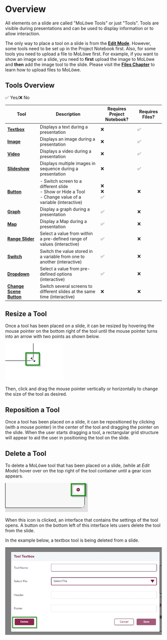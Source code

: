 # Overview

All elements on a slide are called "MoLöwe Tools" or just "Tools". 
Tools are visible during presentations and can be used to display information or to allow interaction.

The only way to place a tool on a slide is from the [**Edit Mode**](docs/edit-mode/05_slides.md#4-editing-slides-edit-mode).
However, some tools need to be set up in the Project Notebook first.
Also, for some tools you need to upload a file to MoLöwe first.
For example, if you want to show an image on a slide, you need to **first** upload the image to MoLöwe and **then**
add the image tool to the slide. Please visit the [**Files Chapter**](docs/edit-mode/03_files.md#2-upload-a-new-file)
to learn how to upload files to MoLöwe.

## **Tools Overview**
✅ Yes/❌ No

| Tool                                        | Description                                                                                                     | Requires Project Notebook? | Requires Files?               |
|---------------------------------------------|-----------------------------------------------------------------------------------------------------------------|----------------------------|-------------------------------|
| [**Textbox**](01_textbox.md)                | Displays a text during a presentation                                                                           | ❌                          | ✅                             |
| [**Image**](02_image.md)                    | Displays an image during a presentation                                                                         | ❌                          | ✅                             |
| [**Video**](03_video.md)                    | Displays a video during a presentation                                                                          | ❌                          | ✅                             |
| [**Slideshow**](04_slideshow.md)            | Displays multiple images in sequence during a presentation                                                      | ❌                          | ✅                             |
| [**Button**](05_button.md)                  | - Switch screen to a different slide<br/> - Show or Hide a Tool<br/> - Change value of a variable (interactive) | ❌ <br/> ❌ <br/> ✅          | ❌                             |
| [**Graph**](06_graph.md)                    | Display a graph during a presentation                                                                           | ✅                          | ❌                             |
| [**Map**](07_map.md)                        | Display a Map during a presentation                                                                             | ✅                          | ❌                             |
| [**Range Slider**](08_slider.md)            | Select a value from within a pre-defined range of values (interactive)                                          | ✅                          | ❌                             |
| [**Switch**](09_switch.md)                  | Switch the value stored in a variable from one to another (interactive)                                         | ✅                          | ❌                             |
| [**Dropdown**](10_dropdown.md)          | Select a value from pre-defined options (interactive)                                                           | ✅                          | ❌                             |
| [**Change Scene Button**](11_change-scene.md) | Switch several screens to different slides at the same time (interactive)                                                    | ❌                          | ❌                             |


## **Resize a Tool**
Once a tool has been placed on a slide, it can be resized by hovering the mouse pointer on the bottom right of the tool
until the mouse pointer turns into an arrow with two points as shown below.

![](/img/doc/57_resize_tool.jpg)

Then, click and drag the mouse pointer vertically or horizontally to change the size of the tool as desired.

## **Reposition a Tool**
Once a tool has been placed on a slide, it can be repositioned by clicking (with a mouse pointer) in the center of
the tool and dragging the pointer on the slide. When the user starts dragging a tool, a rectangular grid structure
will appear to aid the user in positioning the tool on the slide.

## **Delete a Tool**
To delete a MoLöwe tool that has been placed on a slide, (while at *Edit Mode*) hover over on the top right of the
tool container until a gear icon appears.

![](/img/doc/39_hover_tool_container.jpg)

When this icon is clicked, an interface that contains the settings of the tool opens.
A button on the bottom left of this interface lets users delete the tool from the slide.

In the example below, a textbox tool is being deleted from a slide.

![](/img/doc/70_delete_tool.jpg)